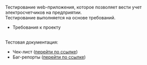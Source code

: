 Тестирование web-приложения, которое позволяет вести учет электросчетчиков на предприятии.<br>
Тестирование выполняется на основе требований.<br>
- Требования к проекту<br><br>

Тестовая документация:<br>
- Чек-лист (<a href="https://bit.ly/3QMO6KZ">перейти по ссылке</a>)<br>
- Баг-репорты (<a href="https://bit.ly/3YNwRLu">перейти по ссылке</a>)
